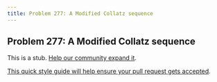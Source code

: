```yaml
---
title: Problem 277: A Modified Collatz sequence
---
```

## Problem 277: A Modified Collatz sequence

This is a stub. <a href='https://github.com/freecodecamp/guides/tree/master/src/pages/certifications/coding-interview-prep/project-euler/problem-277-a-modified-collatz-sequence/index.md' target='_blank' rel='nofollow'>Help our community expand it</a>.

<a href='https://github.com/freecodecamp/guides/blob/master/README.md' target='_blank' rel='nofollow'>This quick style guide will help ensure your pull request gets accepted</a>.

<!-- The article goes here, in GitHub-flavored Markdown. Feel free to add YouTube videos, images, and CodePen/JSBin embeds  -->
